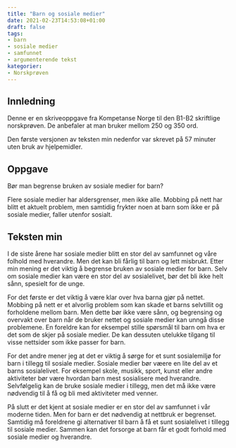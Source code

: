 ```yaml
---
title: "Barn og sosiale medier"
date: 2021-02-23T14:53:08+01:00
draft: false
tags:
- barn
- sosiale medier
- samfunnet
- argumenterende tekst
kategorier:
- Norskprøven
---
```


## Innledning 
Denne er en skriveoppgave fra Kompetanse Norge til den B1-B2 skriftlige norskprøven. De anbefaler at man bruker mellom 250 og 350 ord.

Den første versjonen av teksten min nedenfor var skrevet på 57 minuter uten bruk av hjelpemidler. 

## Oppgave
Bør man begrense bruken av sosiale medier for barn?

Flere sosiale medier har aldersgrenser, men ikke alle. Mobbing på nett har blitt et aktuelt problem, men samtidig frykter noen at barn som ikke er på sosiale medier, faller utenfor sosialt.

## Teksten min
I de siste årene har sosiale medier blitt en stor del av samfunnet og våre folhold med hverandre. Men det kan bli fårlig til barn og lett misbrukt. Etter min mening er det viktig å begrense bruken av sosiale medier for barn. Selv om sosiale medier kan være en stor del av sosialelivet, bør det bli ikke helt sånn, spesielt for de unge.

For det første er det viktig å være klar over hva barna gjør på nettet. Mobbing på nett er et alvorlig problem som kan skade et barns selvtillit og forholdene mellom barn. Men dette bør ikke være sånn, og begrensing og overvakt over barn når de bruker nettet og sosiale medier kan unngå disse problemene. En foreldre kan for eksempel stille spørsmål til barn om hva er det som de skjer på sosiale medier. De kan dessuten utelukke tilgang til visse nettsider som ikke passer for barn.

For det andre mener jeg at det er viktig å sørge for et sunt sosialemiljø for barn i tillegg til sosiale medier. Sosiale medier bør væere en lite del av et barns sosialelivet. For eksempel skole, musikk, sport, kunst eller andre aktiviteter bør være hvordan barn mest sosialisere med hverandre. Selvfølgelig kan de bruke sosiale medier i tillegg, men det må ikke være nødvendig til å få og bli med aktiviteter med venner.

På slutt er det kjent at sosiale medier er en stor del av samfunnet i vår moderne tiden. Men for barn er det nødvendig at nettbruk er begrenset. Samtidig må foreldrene gi alternativer til barn å få et sunt sosialelivet i tillegg til sosiale medier. Sammen kan det forsorge at barn får et godt forhold med sosiale medier og hverandre.


